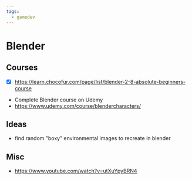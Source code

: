 ```yaml
---
tags:
  - gamedev
---
```


# Blender

## Courses

- [x] https://learn.chocofur.com/page/list/blender-2-8-absolute-beginners-course
- Complete Blender course on Udemy
- https://www.udemy.com/course/blendercharacters/

## Ideas

- find random "boxy" environmental images to recreate in blender

## Misc

- https://www.youtube.com/watch?v=utXuYpyBRN4
